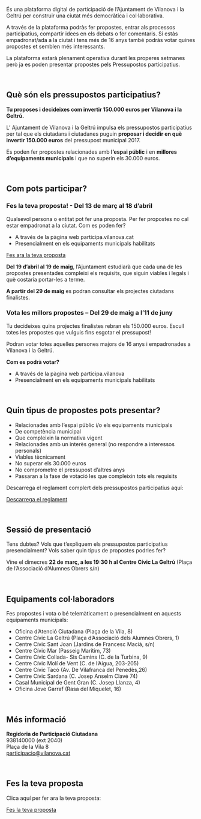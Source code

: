 És una plataforma digital de participació de l’Ajuntament de Vilanova i la Geltrú per construir una ciutat més democràtica i col·laborativa.

A través de la plataforma podràs fer propostes, entrar als processos participatius, compartir idees en els debats o fer comentaris. Si estàs empadronat/ada a la ciutat i tens més de 16 anys també podràs votar quines propostes et semblen més interessants.

<div class="callout secondary">
  <p>La plataforma estarà plenament operativa durant les properes setmanes però ja es poden presentar propostes pels Pressupostos participatius.</p>
</div>

<br />

## Què són els pressupostos participatius?

**Tu proposes i decideixes com invertir 150.000 euros per Vilanova i la Geltrú.**

L’ Ajuntament de Vilanova i la Geltrú impulsa els pressupostos participatius per tal que els ciutadans i ciutadanes puguin **proposar i decidir en què  invertir 150.000 euros** del pressupost municipal 2017.

Es poden fer propostes relacionades amb **l’espai públic** i en **millores d’equipaments municipals** i que no superin els 30.000 euros.

<br />

## Com pots participar?

<h3 class="section-heading section-heading__spaced">Fes la teva proposta! - Del 13 de març al 18 d’abril</h3>

Qualsevol persona o entitat pot fer una proposta. Per fer propostes no cal estar empadronat a la ciutat. Com es poden fer?

- A través de la pàgina web participa.vilanova.cat
- Presencialment en els equipaments municipals habilitats

<a href="/new-proposal" class="button button--sc small">Fes ara la teva proposta</a>

**Del 19 d’abril al 19 de maig**, l’Ajuntament estudiarà que cada una de les propostes presentades compleixi els requisits, que siguin viables i legals i què costaria portar-les a terme.

**A partir del 29 de maig** es podran consultar els projectes ciutadans finalistes.

<h3 class="section-heading section-heading__spaced">Vota les millors propostes – Del 29 de maig a l’11 de juny</h3>

Tu decideixes quins projectes finalistes rebran els 150.000 euros.  Escull totes les propostes que vulguis fins esgotar el pressupost!

Podran votar totes aquelles persones majors de 16 anys i empadronades a Vilanova i la Geltrú.

**Com es podrà votar?**

- A través de la pàgina web participa.vilanova
- Presencialment en els equipaments municipals habilitats

<br />

## Quin tipus de propostes pots presentar?

- Relacionades amb l’espai públic i/o els equipaments municipals
- De competència municipal
- Que compleixin la normativa vigent
- Relacionades amb un interès general (no respondre a interessos personals)
- Viables tècnicament
- No superar els 30.000 euros
- No comprometre el pressupost d’altres anys
- Passaran a la fase de votació les que compleixin tots els requisits

Descarrega el reglament complert dels pressupostos participatius aquí:

<a href="/docs/reglament.pdf" class="button button--sc small hollow" target="_blank">Descarrega el reglament</a>

<br />

## Sessió de presentació

Tens dubtes? Vols que t’expliquem els pressupostos participatius presencialment? Vols saber quin tipus de propostes podries fer?

Vine el dimecres **22 de març, a les 19:30 h al Centre Cívic La Geltrú** (Plaça de l’Associació d’Alumnes Obrers s/n)

<br />

## Equipaments col·laboradors

Fes propostes i vota o bé telemàticament o presencialment en aquests equipaments municipals:

- Oficina d’Atenció Ciutadana (Plaça de la Vila, 8)
- Centre Cívic La Geltrú (Plaça d’Associació dels Alumnes Obrers, 1)
- Centre Cívic Sant Joan (Jardins de Francesc Macià, s/n)
- Centre Cívic Mar (Passeig Marítim, 73)
- Centre Cívic Collada- Sis Camins (C. de la Turbina, 9)
- Centre Cívic Molí de Vent (C. de l’Aigua, 203-205)
- Centre Cívic Tacó (Av. De Vilafranca del Penedès,26)
- Centre Cívic Sardana (C. Josep Anselm Clavé 74)
- Casal Municipal de Gent Gran (C. Josep Llanza, 4)
- Oficina Jove Garraf (Rasa del Miquelet, 16)

<br />

## Més informació

**Regidoria de Participació Ciutadana**<br />
938140000 (ext 2040)<br />
Plaça de la Vila 8<br />
[participacio@vilanova.cat](mailto:participacio@vilanova.cat)

<br />

## Fes la teva proposta

Clica aquí per fer ara la teva proposta:

<a href="/new-proposal" class="button button--sc large">Fes la teva proposta</a>
